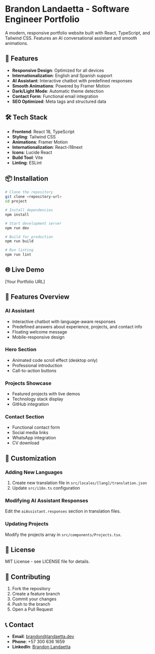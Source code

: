 # Brandon Landaetta - Software Engineer Portfolio

A modern, responsive portfolio website built with React, TypeScript, and Tailwind CSS. Features an AI conversational assistant and smooth animations.

## 🚀 Features

- **Responsive Design**: Optimized for all devices
- **Internationalization**: English and Spanish support
- **AI Assistant**: Interactive chatbot with predefined responses
- **Smooth Animations**: Powered by Framer Motion
- **Dark/Light Mode**: Automatic theme detection
- **Contact Form**: Functional email integration
- **SEO Optimized**: Meta tags and structured data

## 🛠️ Tech Stack

- **Frontend**: React 18, TypeScript
- **Styling**: Tailwind CSS
- **Animations**: Framer Motion
- **Internationalization**: React-i18next
- **Icons**: Lucide React
- **Build Tool**: Vite
- **Linting**: ESLint

## 📦 Installation

```bash
# Clone the repository
git clone <repository-url>
cd project

# Install dependencies
npm install

# Start development server
npm run dev

# Build for production
npm run build

# Run linting
npm run lint
```

## 🌐 Live Demo

[Your Portfolio URL]

## 📱 Features Overview

### AI Assistant
- Interactive chatbot with language-aware responses
- Predefined answers about experience, projects, and contact info
- Floating welcome message
- Mobile-responsive design

### Hero Section
- Animated code scroll effect (desktop only)
- Professional introduction
- Call-to-action buttons

### Projects Showcase
- Featured projects with live demos
- Technology stack display
- GitHub integration

### Contact Section
- Functional contact form
- Social media links
- WhatsApp integration
- CV download

## 🎨 Customization

### Adding New Languages
1. Create new translation file in `src/locales/[lang]/translation.json`
2. Update `src/i18n.ts` configuration

### Modifying AI Assistant Responses
Edit the `aiAssistant.responses` section in translation files.

### Updating Projects
Modify the projects array in `src/components/Projects.tsx`.

## 📄 License

MIT License - see LICENSE file for details.

## 🤝 Contributing

1. Fork the repository
2. Create a feature branch
3. Commit your changes
4. Push to the branch
5. Open a Pull Request

## 📞 Contact

- **Email**: brandon@landaetta.dev
- **Phone**: +57 300 636 1659
- **LinkedIn**: [Brandon Landaetta](https://www.linkedin.com/in/brandon-landaetta-70340ba2/)
